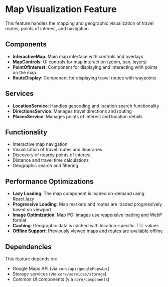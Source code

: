# Map Visualization Feature

This feature handles the mapping and geographic visualization of travel routes, points of interest, and navigation.

## Components

- **InteractiveMap**: Main map interface with controls and overlays
- **MapControls**: UI controls for map interaction (zoom, pan, layers)
- **PointOfInterest**: Component for displaying and interacting with points on the map
- **RouteDisplay**: Component for displaying travel routes with waypoints

## Services

- **LocationService**: Handles geocoding and location search functionality
- **DirectionsService**: Manages travel directions and routing
- **PlacesService**: Manages points of interest and location details

## Functionality

- Interactive map navigation
- Visualization of travel routes and itineraries
- Discovery of nearby points of interest
- Distance and travel time calculations
- Geographic search and filtering

## Performance Optimizations

- **Lazy Loading**: The map component is loaded on-demand using React.lazy
- **Progressive Loading**: Map markers and routes are loaded progressively based on viewport
- **Image Optimization**: Map POI images use responsive loading and WebP format
- **Caching**: Geographic data is cached with location-specific TTL values
- **Offline Support**: Previously viewed maps and routes are available offline

## Dependencies

This feature depends on:
- Google Maps API (via `core/api/googleMapsApi`)
- Storage services (via `core/services/storage`)
- Common UI components (via `core/components`) 